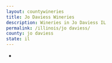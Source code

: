 ```yaml
---
layout: countywineries
title: Jo Daviess Wineries
description: Wineries in Jo Daviess IL
permalink: /illinois/jo daviess/
county: jo daviess
state: il
---
```

-
